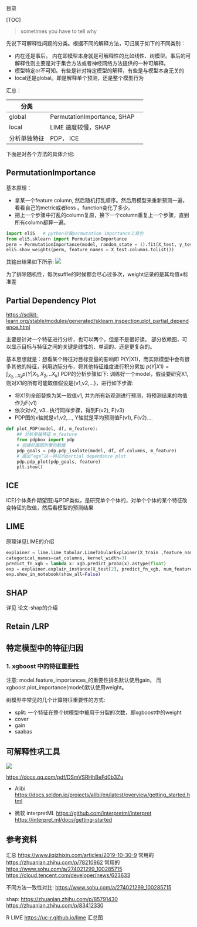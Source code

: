 目录

[TOC]

>sometimes you have to tell why


先说下可解释性问题的分类。根据不同的解释方法，可归属于如下的不同类别：
- 内在还是事后。 内在即模型本身就是可解释性的比如线性、树模型。事后的可解释性则主要是对于集合方法或者神经网络方法提供的一种可解释。
- 模型特定or不可知。有些是针对特定模型的解释，有些是与模型本身无关的
- local还是global。即是解释单个预测，还是整个模型行为

汇总：


| 分类 |  |  |
| --- | --- | --- |
| global | PermutationImportance, SHAP|  |
| local | LIME 速度较慢，SHAP |  |
| 分析单独特征 | PDP， ICE |  |



下面是对各个方法的具体介绍:

## PermutationImportance 
基本原理：
- 拿某一个feature column, 然后随机打乱顺序。然后用模型来重新预测一遍，看看自己的metric或者loss 。function变化了多少。
- 把上一个步骤中打乱的column复原，换下一个column重复上一个步骤，直到所有column都算一遍。

```python
import eli5   # python计算permutation importance工具包   
from eli5.sklearn import PermutationImportance
perm = PermutationImportance(model, random_state = 1).fit(X_test, y_test) # 实例化
eli5.show_weights(perm, feature_names = X_test.columns.tolist())
```
其输出结果如下所示:
![](../../../Draft/media/15982698093306.jpg)

为了排除随机性，每次suffle的时候都会尽心过多次，weight记录的是其均值±标准差

## Partial Dependency Plot

https://scikit-learn.org/stable/modules/generated/sklearn.inspection.plot_partial_dependence.html

主要是针对一个特征进行分析，也可以两个，但是不是很好读。
部分依赖图，可以显示目标与特征之间的关键是线性的、单调的、还是更复杂的。

基本思想就是：想看某个特征对目标变量的影响即 P(Y|X1)，而实际模型中会有很多其他的特征，利用边际分布，将其他特征维度进行积分累加 $p(Y|X1) = \int_{X_2,..X_k} p(Y|X_1, X_2,..X_k)$
PDP的分析步骤如下: 训练好一个model，假设要研究X1,则对X1的所有可能取值假设是{v1,v2,...}，进行如下步骤:
- 将X1列全部替换为某一取值v1, 并为所有新观测进行预测，将预测结果的均值作为F(v1)
- 依次对v2, v3...执行同样步骤，得到F(v2), F(v3)
- PDP图的x轴就是v1,v2,..., Y轴就是平均预测值F(v1), F(v2)....

```python
def plot_PDP(model, df, m_feature):
    ## 分析单独特征 m_feature
    from pdpbox import pdp
    # 创建好画图所需的数据
    pdp_goals = pdp.pdp_isolate(model, df, df.columns, m_feature)
    # 画出“age”这一特征的partial dependence plot
    pdp.pdp_plot(pdp_goals, feature)
    plt.show()
```



## ICE
ICE(个体条件期望图)与PDP类似，是研究单个个体的，对单个个体的某个特征改变特征的取值，然后看模型的预测结果

## LIME
原理详见LIME的介绍

```python
explainer = lime.lime_tabular.LimeTabularExplainer(X_train ,feature_names = features_name, class_names=['0','1'], categorical_features=data_cat_features, 
categorical_names=cat_columns, kernel_width=3)
predict_fn_xgb = lambda x: xgb.predict_proba(x).astype(float)
exp = explainer.explain_instance(X_test[2], predict_fn_xgb, num_features=6)
exp.show_in_notebook(show_all=False)
```


## SHAP


详见 论文-shap的介绍


## Retain /LRP

## 特定模型中的特征归因

### 1. xgboost 中的特征重要性

注意: model.feature_importances_的重要性排名默认使用gain，
而xgboost.plot_importance(model)默认使用weight。

树模型中常见的几个计算特征重要性的方式:
- split: 一个特征在整个树模型中被用于分裂的次数，即xgboost中的weight
- cover
- gain
- saabas




## 可解释性巩工具

![](../../../Draft/media/Pasted%20image%2020220120183925.png)

https://docs.qq.com/pdf/DSmVSRHhBeFd0b3Zu

- Alibi
https://docs.seldon.io/projects/alibi/en/latest/overview/getting_started.html

- 微软 interpretML
https://github.com/interpretml/interpret
https://interpret.ml/docs/getting-started






## 参考资料
汇总 https://www.jiqizhixin.com/articles/2019-10-30-9
常用的 https://zhuanlan.zhihu.com/p/78210962
常用的 https://www.sohu.com/a/274021299_100285715
https://cloud.tencent.com/developer/news/623633

不同方法一致性对比: https://www.sohu.com/a/274021299_100285715

shap:  https://zhuanlan.zhihu.com/p/85791430
https://zhuanlan.zhihu.com/p/83412330

R LIME https://uc-r.github.io/lime 汇总图